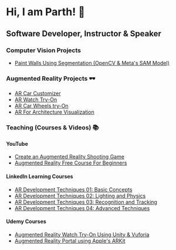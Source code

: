 <h1>Hi, I am Parth! 👋</h1>

<h2>Software Developer, Instructor & Speaker</h2>

<h3>Computer Vision Projects</h3>

- [Paint Walls Using Segmentation (OpenCV & Meta's SAM Model)](https://github.com/parthanand4054/Computer-Vision-Wall-Paint-Project)

<h3>Augmented Reality Projects 🕶️</h3>

- [AR Car Customizer](https://www.youtube.com/watch?v=CrfjDmprlu4)
- [AR Watch Try-On](https://www.youtube.com/watch?v=_BU1yMAScxw)
- [AR Car Wheels try-On](https://youtu.be/6Cq1f6fRN3c?t=89)
- [AR For Architecture Visualization](https://www.youtube.com/watch?v=QFu6ARnc2-Y)

<h3>Teaching (Courses & Videos) 📚</h3>

<h4>YouTube</h4>

- [Create an Augmented Reality Shooting Game](https://www.youtube.com/watch?v=jDj_UF8ke48&list=PL2hmCdxlIIut9MlDMN-FSLEIejZj9cuQX&pp=gAQBiAQB)
- [Augmented Reality Free Course For Beginners](https://www.youtube.com/watch?v=wmLXVrvLuK4&list=PL2hmCdxlIIusepITJMeykSqBVki0ea2HO&pp=gAQBiAQB)

<h4>LinkedIn Learning Courses</h4>

- [AR Development Techniques 01: Basic Concepts](https://www.linkedin.com/learning/ar-development-techniques-01-basic-concepts)
- [AR Development Techniques 02: Lighting and Physics](https://www.linkedin.com/learning/ar-development-techniques-02-lighting-and-physics)
- [AR Development Techniques 03: Recognition and Tracking](https://www.linkedin.com/learning/ar-development-techniques-03-recognition-and-tracking)
- [AR Development Techniques 04: Advanced Techniques](https://www.linkedin.com/learning/ar-development-techniques-04-advanced-techniques)

<h4>Udemy Courses</h4>

- [Augmented Reality Watch Try-On Using Unity & Vuforia](https://www.udemy.com/course/augmented-reality-watch-try-on-app-using-vuforia-unity/)
- [Augmented Reality Portal using Apple's ARKit](https://www.udemy.com/course/arkit-portal-learn-how-to-create-a-portal-using-arkit/)

